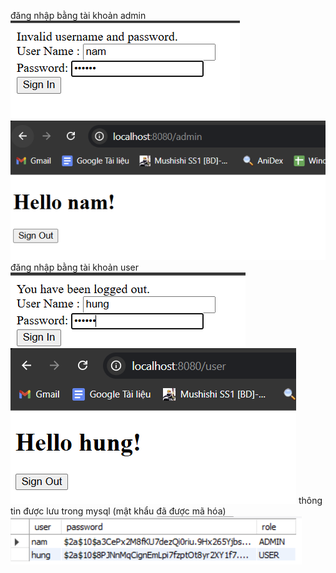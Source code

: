 đăng nhập bằng tài khoản admin
<br>
![img.png](img.png)
![img_1.png](img_1.png)<br>
đăng nhập bằng tài khoản user<br>
![img_3.png](img_3.png)
![img_4.png](img_4.png)
thông tin được lưu trong mysql (mật khẩu đã được mã hóa)<br>
![img_5.png](img_5.png)